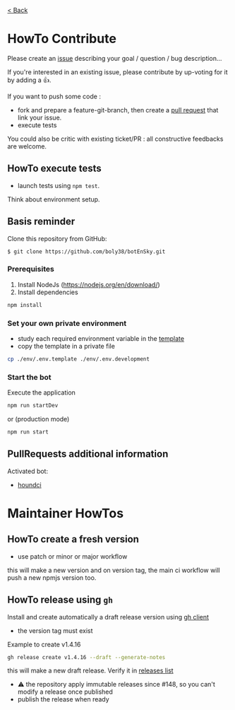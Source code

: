 [ < Back](../README.md)

# HowTo Contribute

Please create an [issue](https://github.com/boly38/botEnSky/issues) describing your goal / question / bug description...

If you're interested in an existing issue, please contribute by up-voting for it by adding a :+1:.

If you want to push some code :
- fork and prepare a feature-git-branch, then create a [pull request](https://github.com/boly38/botEnSky/pulls) that link your issue.
- execute tests

You could also be critic with existing ticket/PR : all constructive feedbacks are welcome.

## HowTo execute tests
* launch tests using `npm test`.

Think about environment setup.


## Basis reminder
Clone this repository from GitHub:

```
$ git clone https://github.com/boly38/botEnSky.git
```

### Prerequisites

1. Install NodeJs (https://nodejs.org/en/download/)
2. Install dependencies
```bash
npm install
```

### Set your own private environment

- study each required environment variable in the [template](../env/.env.template)
- copy the template in a private file
```bash 
cp ./env/.env.template ./env/.env.development
```

### Start the bot

Execute the application
```bash
npm run startDev
```
or (production mode)
```bash
npm run start
```

## PullRequests additional information
Activated bot:
- [houndci](https://houndci.com/)


# Maintainer HowTos

## HowTo create a fresh version
- use patch or minor or major workflow

this will make a new version and on version tag, the main ci workflow will push a new npmjs version too.

## HowTo release using `gh`

Install and create automatically a draft release version using [gh client](https://cli.github.com/)
- the version tag must exist

Example to create v1.4.16
```bash
gh release create v1.4.16 --draft --generate-notes
```
this will make a new draft release. Verify it in [releases list](https://github.com/boly38/botEnSky/releases)

- ⚠️ the repository apply immutable releases since #148, so you can't modify a release once published
- publish the release when ready